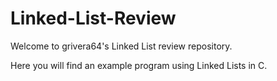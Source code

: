 # Linked-List-Review

Welcome to grivera64's Linked List review repository.

Here you will find an example program using Linked Lists in C.